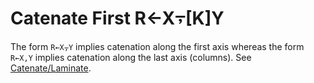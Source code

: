 <div style="display: none;">
  ⍪
</div>

<h1 class="heading"><span class="name">Catenate First</span> <span class="command">R←X⍪[K]Y</span></h1>

The form `R←X⍪Y` implies catenation along the first axis whereas the form `R←X,Y` implies catenation along the last axis (columns).  See [Catenate/Laminate](catenate-laminate.md).
